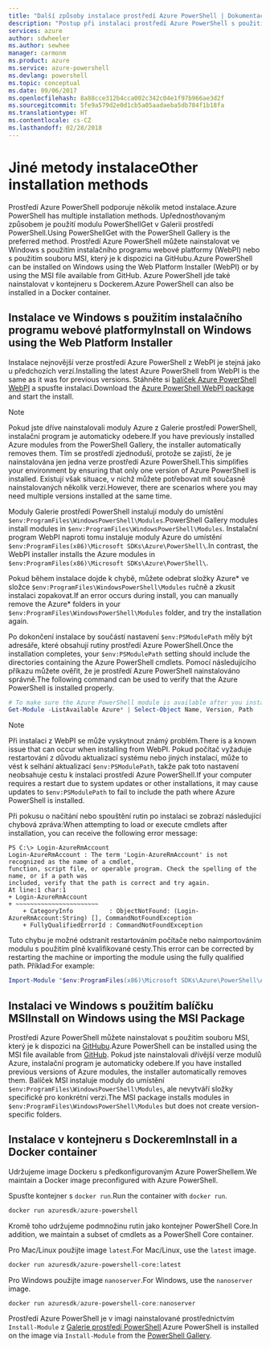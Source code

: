 ```yaml
---
title: "Další způsoby instalace prostředí Azure PowerShell | Dokumentace Microsoftu"
description: "Postup při instalaci prostředí Azure PowerShell s použitím balíčku MSI nebo instalačního programu webové platformy."
services: azure
author: sdwheeler
ms.author: sewhee
manager: carmonm
ms.product: azure
ms.service: azure-powershell
ms.devlang: powershell
ms.topic: conceptual
ms.date: 09/06/2017
ms.openlocfilehash: 8a88cce312b4cca002c342c04e1f97b966ae3d2f
ms.sourcegitcommit: 5fe9a579d2e0d1cb5a05aadaeba5db784f1b18fa
ms.translationtype: HT
ms.contentlocale: cs-CZ
ms.lasthandoff: 02/28/2018
---
```

# <a name="other-installation-methods"></a><span data-ttu-id="7a767-103">Jiné metody instalace</span><span class="sxs-lookup"><span data-stu-id="7a767-103">Other installation methods</span></span>

<span data-ttu-id="7a767-104">Prostředí Azure PowerShell podporuje několik metod instalace.</span><span class="sxs-lookup"><span data-stu-id="7a767-104">Azure PowerShell has multiple installation methods.</span></span> <span data-ttu-id="7a767-105">Upřednostňovaným způsobem je použití modulu PowerShellGet v Galerii prostředí PowerShell.</span><span class="sxs-lookup"><span data-stu-id="7a767-105">Using PowerShellGet with the PowerShell Gallery is the preferred method.</span></span> <span data-ttu-id="7a767-106">Prostředí Azure PowerShell můžete nainstalovat ve Windows s použitím instalačního programu webové platformy (WebPI) nebo s použitím souboru MSI, který je k dispozici na GitHubu.</span><span class="sxs-lookup"><span data-stu-id="7a767-106">Azure PowerShell can be installed on Windows using the Web Platform Installer (WebPI) or by using the MSI file available from GitHub.</span></span> <span data-ttu-id="7a767-107">Azure PowerShell jde také nainstalovat v kontejneru s Dockerem.</span><span class="sxs-lookup"><span data-stu-id="7a767-107">Azure PowerShell can also be installed in a Docker container.</span></span>

## <a name="install-on-windows-using-the-web-platform-installer"></a><span data-ttu-id="7a767-108">Instalace ve Windows s použitím instalačního programu webové platformy</span><span class="sxs-lookup"><span data-stu-id="7a767-108">Install on Windows using the Web Platform Installer</span></span>

<span data-ttu-id="7a767-109">Instalace nejnovější verze prostředí Azure PowerShell z WebPI je stejná jako u předchozích verzí.</span><span class="sxs-lookup"><span data-stu-id="7a767-109">Installing the latest Azure PowerShell from WebPI is the same as it was for previous versions.</span></span>
<span data-ttu-id="7a767-110">Stáhněte si [balíček Azure PowerShell WebPI](http://aka.ms/webpi-azps) a spusťte instalaci.</span><span class="sxs-lookup"><span data-stu-id="7a767-110">Download the [Azure PowerShell WebPI package](http://aka.ms/webpi-azps) and start the install.</span></span>

> [!NOTE]
> <span data-ttu-id="7a767-111">Pokud jste dříve nainstalovali moduly Azure z Galerie prostředí PowerShell, instalační program je automaticky odebere.</span><span class="sxs-lookup"><span data-stu-id="7a767-111">If you have previously installed Azure modules from the PowerShell Gallery, the installer automatically removes them.</span></span> <span data-ttu-id="7a767-112">Tím se prostředí zjednoduší, protože se zajistí, že je nainstalována jen jedna verze prostředí Azure PowerShell.</span><span class="sxs-lookup"><span data-stu-id="7a767-112">This simplifies your environment by ensuring that only one version of Azure PowerShell is installed.</span></span> <span data-ttu-id="7a767-113">Existují však situace, v nichž můžete potřebovat mít současně nainstalovaných několik verzí.</span><span class="sxs-lookup"><span data-stu-id="7a767-113">However, there are scenarios where you may need multiple versions installed at the same time.</span></span>
>
> <span data-ttu-id="7a767-114">Moduly Galerie prostředí PowerShell instalují moduly do umístění `$env:ProgramFiles\WindowsPowerShell\Modules`.</span><span class="sxs-lookup"><span data-stu-id="7a767-114">PowerShell Gallery modules install modules in `$env:ProgramFiles\WindowsPowerShell\Modules`.</span></span> <span data-ttu-id="7a767-115">Instalační program WebPI naproti tomu instaluje moduly Azure do umístění `$env:ProgramFiles(x86)\Microsoft SDKs\Azure\PowerShell\`.</span><span class="sxs-lookup"><span data-stu-id="7a767-115">In contrast, the WebPI installer installs the Azure modules in `$env:ProgramFiles(x86)\Microsoft SDKs\Azure\PowerShell\`.</span></span>
>
> <span data-ttu-id="7a767-116">Pokud během instalace dojde k chybě, můžete odebrat složky Azure\* ve složce `$env:ProgramFiles\WindowsPowerShell\Modules` ručně a zkusit instalaci zopakovat.</span><span class="sxs-lookup"><span data-stu-id="7a767-116">If an error occurs during install, you can manually remove the Azure\* folders in your `$env:ProgramFiles\WindowsPowerShell\Modules` folder, and try the installation again.</span></span>

<span data-ttu-id="7a767-117">Po dokončení instalace by součástí nastavení `$env:PSModulePath` měly být adresáře, které obsahují rutiny prostředí Azure PowerShell.</span><span class="sxs-lookup"><span data-stu-id="7a767-117">Once the installation completes, your `$env:PSModulePath` setting should include the directories containing the Azure PowerShell cmdlets.</span></span> <span data-ttu-id="7a767-118">Pomocí následujícího příkazu můžete ověřit, že je prostředí Azure PowerShell nainstalováno správně.</span><span class="sxs-lookup"><span data-stu-id="7a767-118">The following command can be used to verify that the Azure PowerShell is installed properly.</span></span>

```powershell
# To make sure the Azure PowerShell module is available after you install
Get-Module -ListAvailable Azure* | Select-Object Name, Version, Path
```

> [!NOTE]
> <span data-ttu-id="7a767-119">Při instalaci z WebPI se může vyskytnout známý problém.</span><span class="sxs-lookup"><span data-stu-id="7a767-119">There is a known issue that can occur when installing from WebPI.</span></span> <span data-ttu-id="7a767-120">Pokud počítač vyžaduje restartování z důvodu aktualizací systému nebo jiných instalací, může to vést k selhání aktualizací `$env:PSModulePath`, takže pak toto nastavení neobsahuje cestu k instalaci prostředí Azure PowerShell.</span><span class="sxs-lookup"><span data-stu-id="7a767-120">If your computer requires a restart due to system updates or other installations, it may cause updates to `$env:PSModulePath` to fail to include the path where Azure PowerShell is installed.</span></span>

<span data-ttu-id="7a767-121">Při pokusu o načítání nebo spouštění rutin po instalaci se zobrazí následující chybová zpráva:</span><span class="sxs-lookup"><span data-stu-id="7a767-121">When attempting to load or execute cmdlets after installation, you can receive the following error message:</span></span>

```
PS C:\> Login-AzureRmAccount
Login-AzureRmAccount : The term 'Login-AzureRmAccount' is not recognized as the name of a cmdlet,
function, script file, or operable program. Check the spelling of the name, or if a path was
included, verify that the path is correct and try again.
At line:1 char:1
+ Login-AzureRmAccount
+ ~~~~~~~~~~~~~~~~~~~~~~~
    + CategoryInfo          : ObjectNotFound: (Login-AzureRmAccount:String) [], CommandNotFoundException
    + FullyQualifiedErrorId : CommandNotFoundException
```

<span data-ttu-id="7a767-122">Tuto chybu je možné odstranit restartováním počítače nebo naimportováním modulu s použitím plně kvalifikované cesty.</span><span class="sxs-lookup"><span data-stu-id="7a767-122">This error can be corrected by restarting the machine or importing the module using the fully qualified path.</span></span> <span data-ttu-id="7a767-123">Příklad:</span><span class="sxs-lookup"><span data-stu-id="7a767-123">For example:</span></span>

```powershell
Import-Module "$env:ProgramFiles(x86)\Microsoft SDKs\Azure\PowerShell\AzureRM.psd1"
```

## <a name="install-on-windows-using-the-msi-package"></a><span data-ttu-id="7a767-124">Instalaci ve Windows s použitím balíčku MSI</span><span class="sxs-lookup"><span data-stu-id="7a767-124">Install on Windows using the MSI Package</span></span>

<span data-ttu-id="7a767-125">Prostředí Azure PowerShell můžete nainstalovat s použitím souboru MSI, který je k dispozici na [GitHubu](https://aka.ms/azps-release).</span><span class="sxs-lookup"><span data-stu-id="7a767-125">Azure PowerShell can be installed using the MSI file available from [GitHub](https://aka.ms/azps-release).</span></span> <span data-ttu-id="7a767-126">Pokud jste nainstalovali dřívější verze modulů Azure, instalační program je automaticky odebere.</span><span class="sxs-lookup"><span data-stu-id="7a767-126">If you have installed previous versions of Azure modules, the installer automatically removes them.</span></span> <span data-ttu-id="7a767-127">Balíček MSI instaluje moduly do umístění `$env:ProgramFiles\WindowsPowerShell\Modules`, ale nevytváří složky specifické pro konkrétní verzi.</span><span class="sxs-lookup"><span data-stu-id="7a767-127">The MSI package installs modules in `$env:ProgramFiles\WindowsPowerShell\Modules` but does not create version-specific folders.</span></span>

## <a name="install-in-a-docker-container"></a><span data-ttu-id="7a767-128">Instalace v kontejneru s Dockerem</span><span class="sxs-lookup"><span data-stu-id="7a767-128">Install in a Docker container</span></span>

<span data-ttu-id="7a767-129">Udržujeme image Dockeru s předkonfigurovaným Azure PowerShellem.</span><span class="sxs-lookup"><span data-stu-id="7a767-129">We maintain a Docker image preconfigured with Azure PowerShell.</span></span>

<span data-ttu-id="7a767-130">Spusťte kontejner s `docker run`.</span><span class="sxs-lookup"><span data-stu-id="7a767-130">Run the container with `docker run`.</span></span>

```powershell
docker run azuresdk/azure-powershell
```

<span data-ttu-id="7a767-131">Kromě toho udržujeme podmnožinu rutin jako kontejner PowerShell Core.</span><span class="sxs-lookup"><span data-stu-id="7a767-131">In addition, we maintain a subset of cmdlets as a PowerShell Core container.</span></span>

<span data-ttu-id="7a767-132">Pro Mac/Linux použijte image `latest`.</span><span class="sxs-lookup"><span data-stu-id="7a767-132">For Mac/Linux, use the `latest` image.</span></span>

```bash
docker run azuresdk/azure-powershell-core:latest
```

<span data-ttu-id="7a767-133">Pro Windows použijte image `nanoserver`.</span><span class="sxs-lookup"><span data-stu-id="7a767-133">For Windows, use the `nanoserver` image.</span></span>

```powershell
docker run azuresdk/azure-powershell-core:nanoserver
```

<span data-ttu-id="7a767-134">Prostředí Azure PowerShell je v imagi nainstalované prostřednictvím `Install-Module` z [Galerie prostředí PowerShell](https://www.powershellgallery.com/).</span><span class="sxs-lookup"><span data-stu-id="7a767-134">Azure PowerShell is installed on the image via `Install-Module` from the [PowerShell Gallery](https://www.powershellgallery.com/).</span></span>
